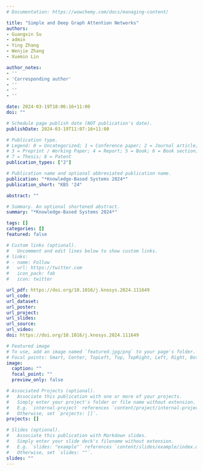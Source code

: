 ```yaml
---
# Documentation: https://wowchemy.com/docs/managing-content/

title: "Simple and Deep Graph Attention Networks"
authors: 
- Guangxin Su
- admin
- Ying Zhang
- Wenjie Zhang
- Xuemin Lin

author_notes:
- ''
- 'Corresponding author'
- ''
- ''
- ''

date: 2024-03-19T18:06:16+11:00
doi: ""

# Schedule page publish date (NOT publication's date).
publishDate: 2024-03-19T11:07:16+11:00

# Publication type.
# Legend: 0 = Uncategorized; 1 = Conference paper; 2 = Journal article;
# 3 = Preprint / Working Paper; 4 = Report; 5 = Book; 6 = Book section;
# 7 = Thesis; 8 = Patent
publication_types: ["2"]

# Publication name and optional abbreviated publication name.
publication: "*Knowledge-Based Systems 2024*"
publication_short: "KBS '24"

abstract: ""

# Summary. An optional shortened abstract.
summary: "*Knowledge-Based Systems 2024*"

tags: []
categories: []
featured: false

# Custom links (optional).
#   Uncomment and edit lines below to show custom links.
# links:
# - name: Follow
#   url: https://twitter.com
#   icon_pack: fab
#   icon: twitter

url_pdf: https://doi.org/10.1016/j.knosys.2024.111649
url_code:
url_dataset:
url_poster:
url_project:
url_slides: 
url_source:
url_video:
doi: https://doi.org/10.1016/j.knosys.2024.111649

# Featured image
# To use, add an image named `featured.jpg/png` to your page's folder. 
# Focal points: Smart, Center, TopLeft, Top, TopRight, Left, Right, BottomLeft, Bottom, BottomRight.
image:
  caption: ""
  focal_point: ""
  preview_only: false

# Associated Projects (optional).
#   Associate this publication with one or more of your projects.
#   Simply enter your project's folder or file name without extension.
#   E.g. `internal-project` references `content/project/internal-project/index.md`.
#   Otherwise, set `projects: []`.
projects: []

# Slides (optional).
#   Associate this publication with Markdown slides.
#   Simply enter your slide deck's filename without extension.
#   E.g. `slides: "example"` references `content/slides/example/index.md`.
#   Otherwise, set `slides: ""`.
slides: ""
---
```


